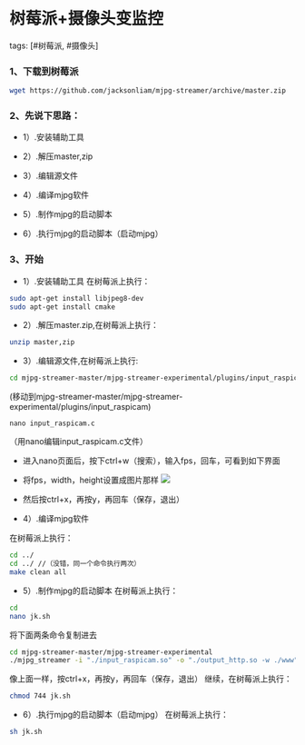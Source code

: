 # 树莓派+摄像头变监控
tags: [#树莓派, #摄像头]

### 1、下载到树莓派

```sh
wget https://github.com/jacksonliam/mjpg-streamer/archive/master.zip
```
### 2、先说下思路：

 - 1）.安装辅助工具

 - 2）.解压master,zip

 - 3）.编辑源文件

 - 4）.编译mjpg软件

 - 5）.制作mjpg的启动脚本

 - 6）.执行mjpg的启动脚本（启动mjpg）

### 3、开始

- 1）.安装辅助工具
在树莓派上执行：
```sh
sudo apt-get install libjpeg8-dev
sudo apt-get install cmake
```
 - 2）.解压master.zip,在树莓派上执行：
 ```sh
unzip master,zip
 ```
 - 3）.编辑源文件,在树莓派上执行:
 ```sh
cd mjpg-streamer-master/mjpg-streamer-experimental/plugins/input_raspicam
 ```
(移动到mjpg-streamer-master/mjpg-streamer-experimental/plugins/input_raspicam)
```
nano input_raspicam.c
```
（用nano编辑input_raspicam.c文件）

- 进入nano页面后，按下ctrl+w（搜索），输入fps，回车，可看到如下界面


- 将fps，width，height设置成图片那样
![](https://gitee.com/sysker/picBed/raw/master/images/20200429114850.png)
- 然后按ctrl+x，再按y，再回车（保存，退出）

- 4）.编译mjpg软件

在树莓派上执行：
```sh
cd ../
cd ../ //（没错，同一个命令执行两次）
make clean all
```

- 5）.制作mjpg的启动脚本
在树莓派上执行：
```sh
cd
nano jk.sh
```
将下面两条命令复制进去
```sh
cd mjpg-streamer-master/mjpg-streamer-experimental
./mjpg_streamer -i "./input_raspicam.so" -o "./output_http.so -w ./www"
```
像上面一样，按ctrl+x，再按y，再回车（保存，退出）
继续，在树莓派上执行：
```sh
chmod 744 jk.sh
```
- 6）.执行mjpg的启动脚本（启动mjpg）
在树莓派上执行：
```sh
sh jk.sh
```